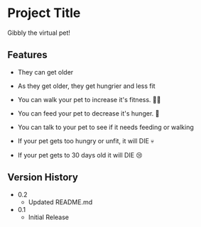 # Project Title

Gibbly the virtual pet!

## Features

- They can get older

- As they get older, they get hungrier and less fit

- You can walk your pet to increase it's fitness. 🏃‍♂️

- You can feed your pet to decrease it's hunger. 🍕

- You can talk to your pet to see if it needs feeding or walking

- If your pet gets too hungry or unfit, it will DIE 💀

- If your pet gets to 30 days old it will DIE 😢

## Version History

- 0.2
  - Updated README.md
- 0.1
  - Initial Release
